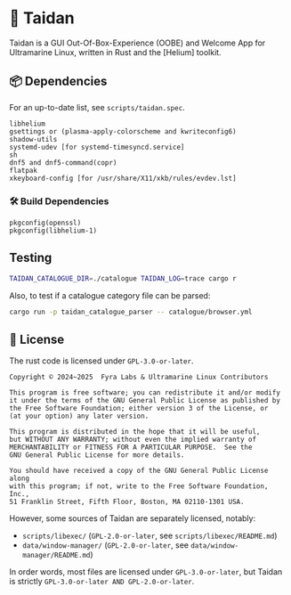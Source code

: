 # 🏮 Taidan

Taidan is a GUI Out-Of-Box-Experience (OOBE) and Welcome App for Ultramarine
Linux, written in Rust and the [Helium] toolkit.

## 📦 Dependencies

For an up-to-date list, see `scripts/taidan.spec`.

```
libhelium
gsettings or (plasma-apply-colorscheme and kwriteconfig6)
shadow-utils
systemd-udev [for systemd-timesyncd.service]
sh
dnf5 and dnf5-command(copr)
flatpak
xkeyboard-config [for /usr/share/X11/xkb/rules/evdev.lst]
```

### 🛠️ Build Dependencies

```
pkgconfig(openssl)
pkgconfig(libhelium-1)
```

## Testing

```sh
TAIDAN_CATALOGUE_DIR=./catalogue TAIDAN_LOG=trace cargo r
```

Also, to test if a catalogue category file can be parsed:

```sh
cargo run -p taidan_catalogue_parser -- catalogue/browser.yml
```

## 📃 License

The rust code is licensed under `GPL-3.0-or-later`.

    Copyright © 2024~2025  Fyra Labs & Ultramarine Linux Contributors

    This program is free software; you can redistribute it and/or modify
    it under the terms of the GNU General Public License as published by
    the Free Software Foundation; either version 3 of the License, or
    (at your option) any later version.

    This program is distributed in the hope that it will be useful,
    but WITHOUT ANY WARRANTY; without even the implied warranty of
    MERCHANTABILITY or FITNESS FOR A PARTICULAR PURPOSE.  See the
    GNU General Public License for more details.

    You should have received a copy of the GNU General Public License along
    with this program; if not, write to the Free Software Foundation, Inc.,
    51 Franklin Street, Fifth Floor, Boston, MA 02110-1301 USA.

However, some sources of Taidan are separately licensed, notably:

- `scripts/libexec/` (`GPL-2.0-or-later`, see `scripts/libexec/README.md`)
- `data/window-manager/` (`GPL-2.0-or-later`, see `data/window-manager/README.md`)

In order words, most files are licensed under `GPL-3.0-or-later`, but Taidan
is strictly `GPL-3.0-or-later AND GPL-2.0-or-later`.
